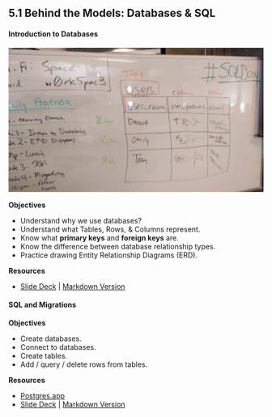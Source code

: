 ## 5.1 Behind the Models: Databases & SQL

#### Introduction to Databases

![ERD](erd.jpg)

**Objectives**

* Understand why we use databases?
* Understand what Tables, Rows, & Columns represent.
* Know what **primary keys** and **foreign keys** are.
* Know the difference between database relationship types.
* Practice drawing Entity Relationship Diagrams (ERD).

**Resources**

* <a href='https://presentations.generalassemb.ly/48968f4167d746ba7c7c#/'>Slide Deck</a> | <a href='https://gist.github.com/code-for-coffee/48968f4167d746ba7c7c'>Markdown Version</a>

#### SQL and Migrations

**Objectives**

* Create databases.
* Connect to databases.
* Create tables.
* Add / query / delete rows from tables.

**Resources**

* <a href='http://postgresapp.com/'>Postgres.app</a>
* <a href='https://presentations.generalassemb.ly/fafcb38d806dee2038d6#/'>Slide Deck</a> | <a href='https://gist.github.com/code-for-coffee/fafcb38d806dee2038d6'>Markdown Version</a>

